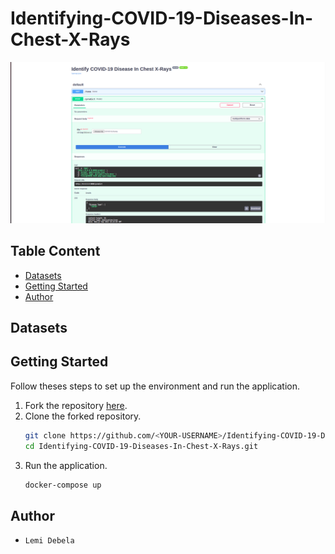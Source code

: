 # Identifying-COVID-19-Diseases-In-Chest-X-Rays

<p align="center">
  <img src="./reports/demo.png" alt="Demo Image">
</p>

## Table Content
- [Datasets](#datasets)
- [Getting Started](#getting-started)
- [Author](#author)

## Datasets
## Getting Started
Follow theses steps to set up the environment and run the application.
1. Fork the repository [here](https://github.com/ldebele/Identifying-COVID-19-Diseases-In-Chest-X-Rays.git).
2. Clone the forked repository.
    ```bash
    git clone https://github.com/<YOUR-USERNAME>/Identifying-COVID-19-Diseases-In-Chest-X-Rays.git
    cd Identifying-COVID-19-Diseases-In-Chest-X-Rays.git
    ```
3. Run the application.
    ```bash
    docker-compose up
    ```
## Author
- `Lemi Debela`